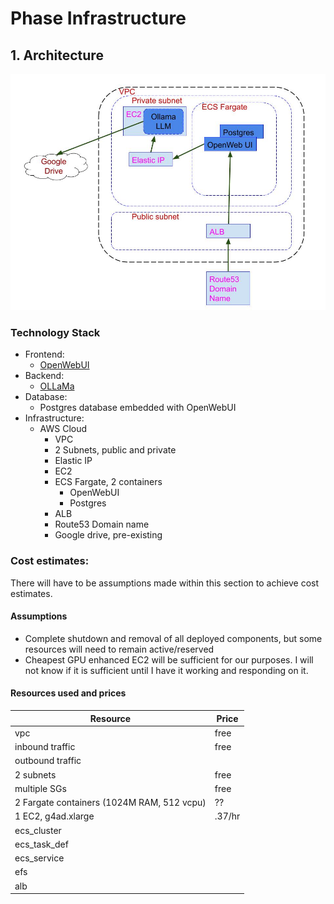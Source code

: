 # Phase Infrastructure

## 1. Architecture

![Music AI Architecture](./MusicAIArchitecture.jpg)

### Technology Stack
- Frontend:
  - [OpenWebUI](https://docs.openwebui.com/)
- Backend:
  - [OLLaMa](https://ollama.com/)
- Database:
  - Postgres database embedded with OpenWebUI
- Infrastructure:
  - AWS Cloud
    - VPC
    - 2 Subnets, public and private
    - Elastic IP
    - EC2
    - ECS Fargate, 2 containers
      - OpenWebUI
      - Postgres
    - ALB
    - Route53 Domain name
    - Google drive, pre-existing

### Cost estimates:
There will have to be assumptions made within this section to achieve cost estimates.

#### Assumptions
- Complete shutdown and removal of all deployed components, but some resources will need to remain active/reserved
- Cheapest GPU enhanced EC2 will be sufficient for our purposes.  I will not know if it is sufficient until I have it working and responding on it.

#### Resources used and prices

|Resource|Price|
|----|----|
|vpc| free|
|inbound traffic|free|
|outbound traffic ||
|2 subnets|free|
|multiple SGs|free|
|2 Fargate containers (1024M RAM, 512 vcpu)|??|
|1 EC2, g4ad.xlarge| .37/hr|
|ecs_cluster||
|ecs_task_def||
|ecs_service||
|efs||
|alb||
